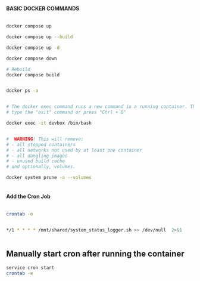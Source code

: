 #### BASIC DOCKER COMMANDS

```bash

docker compose up

docker compose up --build

docker compose up -d  

docker compose down

# Rebuild
docker compose build


docker ps -a 


# The docker exec command runs a new command in a running container. The command runs in the default working directory of the container.
# type the "exit" command or press "Ctrl + D"

docker exec -it devbox /bin/bash


#  WARNING! This will remove:
# - all stopped containers
# - all networks not used by at least one container
# - all dangling images
# - unused build cache
# and optionally, volumes.

docker system prune -a --volumes



```

####   Add the Cron Job
```bash

crontab -e


*/1 * * * * /mnt/shared/system_status_logger.sh >> /dev/null  2>&1



```


## Manually start cron after running the container
```bash 
service cron start
crontab -e
```

